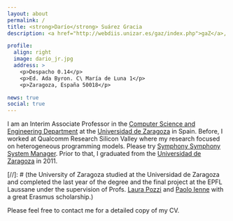 ```yaml
---
layout: about
permalink: /
title: <strong>Darío</strong> Suárez Gracia
description: <a href="http://webdiis.unizar.es/gaz/index.php">gaZ</a>, <a href="http://diis.unizar.es/">diis</a>, <a href="http://i3a.unizar.es/">i3a</a>,  <a href="https://www.unizar.es/">unizar</a>, <a href="https://www.hipeac.net/">hipeac</a>

profile:
  align: right
  image: dario_jr.jpg
  address: >
    <p>Despacho 0.14</p>
    <p>Ed. Ada Byron. C\ María de Luna 1</p>
    <p>Zaragoza, España 50018</p>

news: true
social: true
---
```


I am an Interim Associate Professor in the <a href="http://diis.unizar.es/">Computer Science and Engineering Department</a> 
at the <a href="http://www.unizar.es/">Universidad de Zaragoza</a> in Spain. Before, I worked at Qualcomm Research Silicon Valley
where my research focused on heterogeneous programming models. Please try
<a href="https://developer.qualcomm.com/software/symphony-system-manager-sdk">Symphony Symphony System Manager</a>. Prior to that, I graduated from
the <a href="http://www.unizar.es/">Universidad de Zaragoza</a> in 2011.

[//]: # (the University of Zaragoza studied at the Universidad de Zaragoza and completed the last year of the degree and the final project at the EPFL Laussane under the supervision of Profs. [Laura Pozzi](http://www.inf.usi.ch/faculty/pozzi/) and [Paolo Ienne](https://people.epfl.ch/paolo.ienne) with a great Erasmus scholarship.)

Please feel free to contact me for a detailed copy of my CV.
